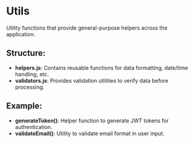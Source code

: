 # Utils

Utility functions that provide general-purpose helpers across the application.

## Structure:
- **helpers.js**: Contains reusable functions for data formatting, date/time handling, etc.
- **validators.js**: Provides validation utilities to verify data before processing.

## Example:
- **generateToken()**: Helper function to generate JWT tokens for authentication.
- **validateEmail()**: Utility to validate email format in user input.